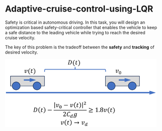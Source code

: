 # Adaptive-cruise-control-using-LQR

Safety is critical in autonomous driving. In this task, you will design an optimization based safety-critical controller that enables the vehicle to keep a safe distance to the leading vehicle while trying to reach the desired cruise velocity. 

The key of this problem is the tradeoff between the **safety** and **tracking** of desired velocity. 




<div>
<img src="CBF_car2.png" width="500" align="left"/>
</div>

